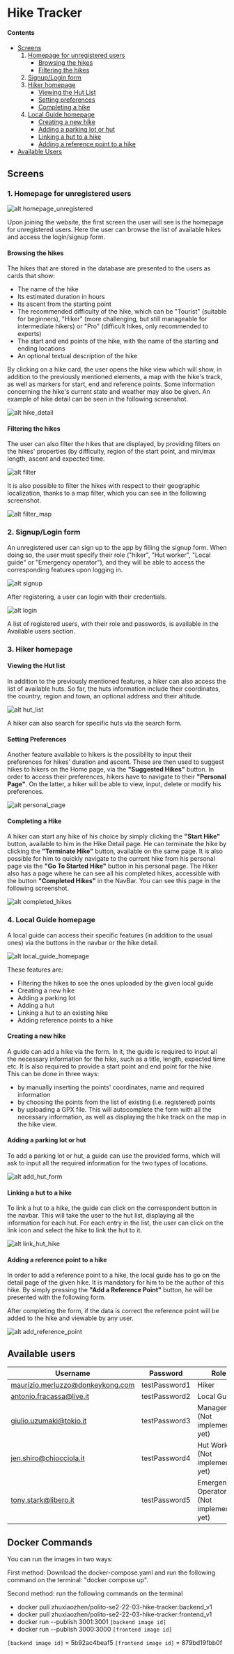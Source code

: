 # Hike Tracker

#### Contents

- [Screens](#screens)
  1. [Homepage for unregistered users](#1-homepage-for-unregistered-users)
     - [Browsing the hikes](#browsing-the-hikes)
     - [Filtering the hikes](#filtering-the-hikes)
  2. [Signup/Login form](#2-signuplogin-form)
  3. [Hiker homepage](#3-hiker-homepage)
     - [Viewing the Hut List](#viewing-the-hut-list)
     - [Setting preferences](#setting-preferences)
     - [Completing a hike](#completing-a-hike)
  5. [Local Guide homepage](#4-local-guide-homepage)
     - [Creating a new hike](#creating-a-new-hike)
     - [Adding a parking lot or hut](#adding-a-parking-lot-or-hut)
     - [Linking a hut to a hike](#linking-a-hut-to-a-hike)
     - [Adding a reference point to a hike](#adding-a-reference-point-to-a-hike)
- [Available Users](#available-users)

## Screens

### 1. Homepage for unregistered users

![alt homepage_unregistered](https://github.com/RemiChbrnt/polito-se2-22-03-Hike-Tracker/blob/main/screenshots/homepage_unregistered.PNG?raw=true)

Upon joining the website, the first screen the user will see is the homepage for unregistered users. Here the user can browse the list of available hikes and access the login/signup form.

#### Browsing the hikes

The hikes that are stored in the database are presented to the users as cards that show:

- The name of the hike
- Its estimated duration in hours
- Its ascent from the starting point
- The recommended difficulty of the hike, which can be "Tourist" (suitable for beginners), "Hiker" (more challenging, but still manageable for intermediate hikers) or "Pro" (difficult hikes, only recommended to experts)
- The start and end points of the hike, with the name of the starting and ending locations
- An optional textual description of the hike

By clicking on a hike card, the user opens the hike view which will show, in addition to the previously mentioned elements, a map with the hike's track, as well as markers for start, end and reference points. Some information concerning the hike's current state and weather may also be given.
An example of hike detail can be seen in the following screenshot.

![alt hike_detail](https://github.com/RemiChbrnt/polito-se2-22-03-Hike-Tracker/blob/main/screenshots/hike_detail.PNG?raw=true)

#### Filtering the hikes

The user can also filter the hikes that are displayed, by providing filters on the hikes' properties (by difficulty, region of the start point, and min/max length, ascent and expected time.

![alt filter](https://github.com/RemiChbrnt/polito-se2-22-03-Hike-Tracker/blob/main/screenshots/filter.PNG?raw=true)

It is also possible to filter the hikes with respect to their geographic localization, thanks to a map filter, which you can see in the following screenshot.

![alt filter_map](https://github.com/RemiChbrnt/polito-se2-22-03-Hike-Tracker/blob/main/screenshots/filter_map.PNG?raw=true)


### 2. Signup/Login form

An unregistered user can sign up to the app by filling the signup form. When doing so, the user must specify their role ("hiker", "Hut worker", "Local guide" or "Emergency operator"), and they will be able to access the corresponding features upon logging in.

![alt signup](https://github.com/RemiChbrnt/polito-se2-22-03-Hike-Tracker/blob/main/screenshots/signup.PNG?raw=true)

After registering, a user can login with their credentials.

![alt login](https://github.com/RemiChbrnt/polito-se2-22-03-Hike-Tracker/blob/main/screenshots/login.PNG?raw=true)

A list of registered users, with their role and passwords, is available in the Available users section.

### 3. Hiker homepage

#### Viewing the Hut list
In addition to the previously mentioned features, a hiker can also access the list of available huts. So far, the huts information include their coordinates, the country, region and town, an optional address and their altitude.

![alt hut_list](https://github.com/RemiChbrnt/polito-se2-22-03-Hike-Tracker/blob/main/screenshots/hut_list.PNG?raw=true)

A hiker can also search for specific huts via the search form.

#### Setting Preferences

Another feature available to hikers is the possibility to input their preferences for hikes' duration and ascent. These are then used to suggest hikes to hikers on the Home page, via the **"Suggested Hikes"** button.
In order to access their preferences, hikers have to navigate to their **"Personal Page"**. On the latter, a hiker will be able to view, input, delete or modify his preferences.

![alt personal_page](https://github.com/RemiChbrnt/polito-se2-22-03-Hike-Tracker/blob/main/screenshots/personal_page.PNG?raw=true)

#### Completing a Hike

A hiker can start any hike of his choice by simply clicking the **"Start Hike"** button, available to him in the Hike Detail page. He can terminate the hike by clicking the **"Terminate Hike"** button, available on the same page.
It is also possible for him to quickly navigate to the current hike from his personal page via the **"Go To Started Hike"** button in his personal page.
The Hiker also has a page where he can see all his completed hikes, accessible with the button **"Completed Hikes"** in the NavBar. You can see this page in the following screenshot.

![alt completed_hikes](https://github.com/RemiChbrnt/polito-se2-22-03-Hike-Tracker/blob/main/screenshots/completed_hikes.PNG?raw=true)

### 4. Local Guide homepage

A local guide can access their specific features (in addition to the usual ones) via the buttons in the navbar or the hike detail.

![alt local_guide_homepage](https://github.com/RemiChbrnt/polito-se2-22-03-Hike-Tracker/blob/main/screenshots/local_guide_homepage.PNG?raw=true)

These features are:

- Filtering the hikes to see the ones uploaded by the given local guide
- Creating a new hike
- Adding a parking lot
- Adding a hut
- Linking a hut to an existing hike
- Adding reference points to a hike

#### Creating a new hike

A guide can add a hike via the form. In it, the guide is required to input all the necessary information for the hike, such as a title, length, expected time etc. It is also required to provide a start point and end point for the hike. This can be done in three ways:

- by manually inserting the points' coordinates, name and required information
- by choosing the points from the list of existing (i.e. registered) points
- by uploading a GPX file. This will autocomplete the form with all the necessary information, as well as displaying the hike track on the map in the hike view.

#### Adding a parking lot or hut

To add a parking lot or hut, a guide can use the provided forms, which will ask to input all the required information for the two types of locations.

![alt add_hut_form](https://github.com/RemiChbrnt/polito-se2-22-03-Hike-Tracker/blob/main/screenshots/add_hut_form.PNG?raw=true)

#### Linking a hut to a hike

To link a hut to a hike, the guide can click on the correspondent button in the navbar. This will take the user to the hut list, displaying all the information for each hut. For each entry in the list, the user can click on the link icon and select the hike to link the hut to it.

![alt link_hut_hike](https://github.com/RemiChbrnt/polito-se2-22-03-Hike-Tracker/blob/main/screenshots/link_hut_hike.PNG?raw=true)

#### Adding a reference point to a hike

In order to add a reference point to a hike, the local guide has to go on the detail page of the given hike. It is mandatory for him to be the author of this hike. By simply pressing the **"Add a Reference Point"** button, he will be presented with the following form.

After completing the form, if the data is correct the reference point will be added to the hike and viewable by any user.

![alt add_reference_point](https://github.com/RemiChbrnt/polito-se2-22-03-Hike-Tracker/blob/main/screenshots/add_reference_point.PNG?raw=true)

## Available users

| Username                         | Password      | Role                                     |
| -------------------------------- | ------------- | ---------------------------------------- |
| maurizio.merluzzo@donkeykong.com | testPassword1 | Hiker                                    |
| antonio.fracassa@live.it         | testPassword2 | Local Guide                              |
| giulio.uzumaki@tokio.it          | testPassword3 | Manager (Not implemented yet)            |
| jen.shiro@chiocciola.it          | testPassword4 | Hut Worker (Not implemented yet)         |
| tony.stark@libero.it             | testPassword5 | Emergency Operator (Not implemented yet) |


## Docker Commands

You can run the images in two ways:

First method: Download the docker-compose.yaml and run the following command on the terminal: "docker compose up".


Second method: run the following commands on the terminal

- docker pull zhuxiaozhen/polito-se2-22-03-hike-tracker:backend_v1
- docker pull zhuxiaozhen/polito-se2-22-03-hike-tracker:frontend_v1
- docker run --publish 3001:3001 `[backend image id]`
- docker run --publish 3000:3000 `[frontend image id]`

`[backend image id]` = 5b92ac4beaf5
`[frontend image id]` = 879bd19fbb0f

